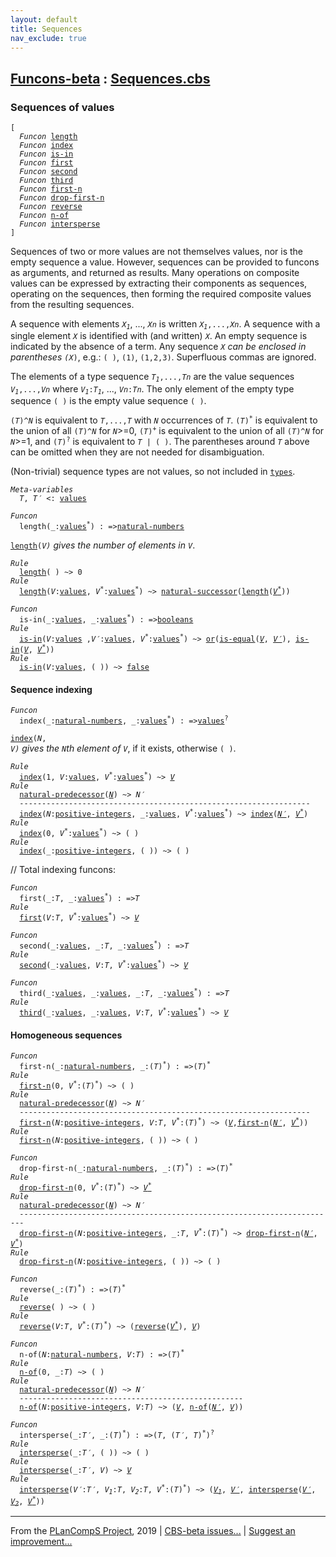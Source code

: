 ```yaml
---
layout: default
title: Sequences
nav_exclude: true
---
```


[Funcons-beta] : [Sequences.cbs]
-----------------------------

### Sequences of values

<div class="highlighter-rouge"><pre class="highlight"><code>[
  <i class="keyword">Funcon</i> <span class="name"><a href="#Name_length">length</a></span>
  <i class="keyword">Funcon</i> <span class="name"><a href="#Name_index">index</a></span>
  <i class="keyword">Funcon</i> <span class="name"><a href="#Name_is-in">is-in</a></span>
  <i class="keyword">Funcon</i> <span class="name"><a href="#Name_first">first</a></span>
  <i class="keyword">Funcon</i> <span class="name"><a href="#Name_second">second</a></span>
  <i class="keyword">Funcon</i> <span class="name"><a href="#Name_third">third</a></span>
  <i class="keyword">Funcon</i> <span class="name"><a href="#Name_first-n">first-n</a></span>
  <i class="keyword">Funcon</i> <span class="name"><a href="#Name_drop-first-n">drop-first-n</a></span>
  <i class="keyword">Funcon</i> <span class="name"><a href="#Name_reverse">reverse</a></span>
  <i class="keyword">Funcon</i> <span class="name"><a href="#Name_n-of">n-of</a></span>
  <i class="keyword">Funcon</i> <span class="name"><a href="#Name_intersperse">intersperse</a></span>
]</code></pre></div>



  Sequences of two or more values are not themselves values, nor is the empty
  sequence a value. However, sequences can be provided to funcons as arguments,
  and returned as results. Many operations on composite values can be expressed
  by extracting their components as sequences, operating on the sequences, then
  forming the required composite values from the resulting sequences.
  
  A sequence with elements <code><i class="var">X<sub class="sub">1</sub></i></code>, ..., <code><i class="var">Xn</i></code> is written <code><i class="var">X<sub class="sub">1</sub></i>,...,<i class="var">Xn</i></code>.
  A sequence with a single element <code><i class="var">X</i></code> is identified with (and written) <code><i class="var">X</i></code>.
  An empty sequence is indicated by the absence of a term.
  Any sequence <code><i class="var">X<sup class="sup">*</sup></i></code> can be enclosed in parentheses <code>(<i class="var">X<sup class="sup">*</sup></i>)</code>, e.g.:
  <code>( )</code>, <code>(1)</code>, <code>(1,2,3)</code>. Superfluous commas are ignored.
  
  The elements of a type sequence <code><i class="var">T<sub class="sub">1</sub></i>,...,<i class="var">Tn</i></code> are the value sequences <code><i class="var">V<sub class="sub">1</sub></i>,...,<i class="var">Vn</i></code>
  where <code><i class="var">V<sub class="sub">1</sub></i>:<i class="var">T<sub class="sub">1</sub></i></code>, ..., <code><i class="var">Vn</i>:<i class="var">Tn</i></code>. The only element of the empty type sequence <code>( )</code>
  is the empty value sequence <code>( )</code>.
  
  <code>(<i class="var">T</i>)^<i class="var">N</i></code> is equivalent to <code><i class="var">T</i>,...,<i class="var">T</i></code> with <code><i class="var">N</i></code> occurrences of <code><i class="var">T</i></code>.
  <code>(<i class="var">T</i>)<sup class="sup">*</sup></code> is equivalent to the union of all <code>(<i class="var">T</i>)^<i class="var">N</i></code> for <code><i class="var">N</i></code>>=0,
  <code>(<i class="var">T</i>)<sup class="sup">+</sup></code> is equivalent to the union of all <code>(<i class="var">T</i>)^<i class="var">N</i></code> for <code><i class="var">N</i></code>>=1, and
  <code>(<i class="var">T</i>)<sup class="sup">?</sup></code> is equivalent to <code><i class="var">T</i> | ( )</code>.
  The parentheses around <code><i class="var">T</i></code> above can be omitted when they are not needed for
  disambiguation.
    
  (Non-trivial) sequence types are not values, so not included in <code><span class="name"><a href="../../Value-Types/index.html#Name_types">types</a></span></code>.



<div class="highlighter-rouge"><pre class="highlight"><code><i class="keyword">Meta-variables</i> 
  <span id="PartVariable_T"><i class="var">T</i></span>, <span id="PartVariable_T'"><i class="var">T&prime;</i></span> <: <span class="name"><a href="../../Value-Types/index.html#Name_values">values</a></span></code></pre></div>



<div class="highlighter-rouge"><pre class="highlight"><code><i class="keyword">Funcon</i>
  <span class="name"><span id="Name_length">length</span></span>(_:<span class="name"><a href="../../Value-Types/index.html#Name_values">values</a></span><sup class="sup">*</sup>) : =><span class="name"><a href="../../Primitive/Integers/index.html#Name_natural-numbers">natural-numbers</a></span></code></pre></div>

  <code><span class="name"><a href="#Name_length">length</a></span>(<i class="var">V<sup class="sup">*</sup></i>)</code> gives the number of elements in <code><i class="var">V<sup class="sup">*</sup></i></code>.

<div class="highlighter-rouge"><pre class="highlight"><code><i class="keyword">Rule</i>
  <span class="name"><a href="#Name_length">length</a></span>( ) ~> 0
<i class="keyword">Rule</i>
  <span class="name"><a href="#Name_length">length</a></span>(<span id="Variable675_V"><i class="var">V</i></span>:<span class="name"><a href="../../Value-Types/index.html#Name_values">values</a></span>, <span id="Variable684_V*"><i class="var">V<sup class="sup">*</sup></i></span>:<span class="name"><a href="../../Value-Types/index.html#Name_values">values</a></span><sup class="sup">*</sup>) ~> <span class="name"><a href="../../Primitive/Integers/index.html#Name_natural-successor">natural-successor</a></span>(<span class="name"><a href="#Name_length">length</a></span>(<a href="#Variable684_V*"><i class="var">V<sup class="sup">*</sup></i></a>))</code></pre></div>

<div class="highlighter-rouge"><pre class="highlight"><code><i class="keyword">Funcon</i>
  <span class="name"><span id="Name_is-in">is-in</span></span>(_:<span class="name"><a href="../../Value-Types/index.html#Name_values">values</a></span>, _:<span class="name"><a href="../../Value-Types/index.html#Name_values">values</a></span><sup class="sup">*</sup>) : =><span class="name"><a href="../../Primitive/Booleans/index.html#Name_booleans">booleans</a></span>
<i class="keyword">Rule</i>
  <span class="name"><a href="#Name_is-in">is-in</a></span>(<span id="Variable756_V"><i class="var">V</i></span>:<span class="name"><a href="../../Value-Types/index.html#Name_values">values</a></span> ,<span id="Variable765_V'"><i class="var">V&prime;</i></span>:<span class="name"><a href="../../Value-Types/index.html#Name_values">values</a></span>, <span id="Variable774_V*"><i class="var">V<sup class="sup">*</sup></i></span>:<span class="name"><a href="../../Value-Types/index.html#Name_values">values</a></span><sup class="sup">*</sup>) ~> <span class="name"><a href="../../Primitive/Booleans/index.html#Name_or">or</a></span>(<span class="name"><a href="../../Value-Types/index.html#Name_is-equal">is-equal</a></span>(<a href="#Variable756_V"><i class="var">V</i></a>, <a href="#Variable765_V'"><i class="var">V&prime;</i></a>), <span class="name"><a href="#Name_is-in">is-in</a></span>(<a href="#Variable756_V"><i class="var">V</i></a>, <a href="#Variable774_V*"><i class="var">V<sup class="sup">*</sup></i></a>))
<i class="keyword">Rule</i>
  <span class="name"><a href="#Name_is-in">is-in</a></span>(<span id="Variable842_V"><i class="var">V</i></span>:<span class="name"><a href="../../Value-Types/index.html#Name_values">values</a></span>, ( )) ~> <span class="name"><a href="../../Primitive/Booleans/index.html#Name_false">false</a></span></code></pre></div>



#### Sequence indexing

<div class="highlighter-rouge"><pre class="highlight"><code><i class="keyword">Funcon</i>
  <span class="name"><span id="Name_index">index</span></span>(_:<span class="name"><a href="../../Primitive/Integers/index.html#Name_natural-numbers">natural-numbers</a></span>, _:<span class="name"><a href="../../Value-Types/index.html#Name_values">values</a></span><sup class="sup">*</sup>) : =><span class="name"><a href="../../Value-Types/index.html#Name_values">values</a></span><sup class="sup">?</sup></code></pre></div>

  <code><span class="name"><a href="#Name_index">index</a></span>(<i class="var">N</i>, <i class="var">V<sup class="sup">*</sup></i>)</code> gives the <code><i class="var">N</i></code>th element of <code><i class="var">V<sup class="sup">*</sup></i></code>, if it exists, otherwise <code>( )</code>.

<div class="highlighter-rouge"><pre class="highlight"><code><i class="keyword">Rule</i>
  <span class="name"><a href="#Name_index">index</a></span>(1, <span id="Variable988_V"><i class="var">V</i></span>:<span class="name"><a href="../../Value-Types/index.html#Name_values">values</a></span>, <span id="Variable997_V*"><i class="var">V<sup class="sup">*</sup></i></span>:<span class="name"><a href="../../Value-Types/index.html#Name_values">values</a></span><sup class="sup">*</sup>) ~> <a href="#Variable988_V"><i class="var">V</i></a>
<i class="keyword">Rule</i>
  <span class="name"><a href="../../Primitive/Integers/index.html#Name_natural-predecessor">natural-predecessor</a></span>(<a href="#Variable1047_N"><i class="var">N</i></a>) ~> <span id="Variable1036_N'"><i class="var">N&prime;</i></span>
  -----------------------------------------------------------------
  <span class="name"><a href="#Name_index">index</a></span>(<span id="Variable1047_N"><i class="var">N</i></span>:<span class="name"><a href="../../Primitive/Integers/index.html#Name_positive-integers">positive-integers</a></span>, _:<span class="name"><a href="../../Value-Types/index.html#Name_values">values</a></span>, <span id="Variable1063_V*"><i class="var">V<sup class="sup">*</sup></i></span>:<span class="name"><a href="../../Value-Types/index.html#Name_values">values</a></span><sup class="sup">*</sup>) ~> <span class="name"><a href="#Name_index">index</a></span>(<a href="#Variable1036_N'"><i class="var">N&prime;</i></a>, <a href="#Variable1063_V*"><i class="var">V<sup class="sup">*</sup></i></a>)
<i class="keyword">Rule</i>
  <span class="name"><a href="#Name_index">index</a></span>(0, <span id="Variable1108_V*"><i class="var">V<sup class="sup">*</sup></i></span>:<span class="name"><a href="../../Value-Types/index.html#Name_values">values</a></span><sup class="sup">*</sup>) ~> ( )
<i class="keyword">Rule</i>
  <span class="name"><a href="#Name_index">index</a></span>(_:<span class="name"><a href="../../Primitive/Integers/index.html#Name_positive-integers">positive-integers</a></span>, ( )) ~> ( )</code></pre></div>
// Total indexing funcons:
<div class="highlighter-rouge"><pre class="highlight"><code><i class="keyword">Funcon</i> 
  <span class="name"><span id="Name_first">first</span></span>(_:<span id="Variable1162_T"><i class="var">T</i></span>, _:<span class="name"><a href="../../Value-Types/index.html#Name_values">values</a></span><sup class="sup">*</sup>) : =><span id="Variable1187_T"><i class="var">T</i></span>
<i class="keyword">Rule</i>
  <span class="name"><a href="#Name_first">first</a></span>(<span id="Variable1196_V"><i class="var">V</i></span>:<i class="var">T</i>, <span id="Variable1208_V*"><i class="var">V<sup class="sup">*</sup></i></span>:<span class="name"><a href="../../Value-Types/index.html#Name_values">values</a></span><sup class="sup">*</sup>) ~> <a href="#Variable1196_V"><i class="var">V</i></a></code></pre></div>

<div class="highlighter-rouge"><pre class="highlight"><code><i class="keyword">Funcon</i> 
  <span class="name"><span id="Name_second">second</span></span>(_:<span class="name"><a href="../../Value-Types/index.html#Name_values">values</a></span>, _:<span id="Variable1245_T"><i class="var">T</i></span>, _:<span class="name"><a href="../../Value-Types/index.html#Name_values">values</a></span><sup class="sup">*</sup>) : =><span id="Variable1271_T"><i class="var">T</i></span>
<i class="keyword">Rule</i>
  <span class="name"><a href="#Name_second">second</a></span>(_:<span class="name"><a href="../../Value-Types/index.html#Name_values">values</a></span>, <span id="Variable1287_V"><i class="var">V</i></span>:<i class="var">T</i>, <span id="Variable1299_V*"><i class="var">V<sup class="sup">*</sup></i></span>:<span class="name"><a href="../../Value-Types/index.html#Name_values">values</a></span><sup class="sup">*</sup>) ~> <a href="#Variable1287_V"><i class="var">V</i></a></code></pre></div>

<div class="highlighter-rouge"><pre class="highlight"><code><i class="keyword">Funcon</i> 
  <span class="name"><span id="Name_third">third</span></span>(_:<span class="name"><a href="../../Value-Types/index.html#Name_values">values</a></span>, _:<span class="name"><a href="../../Value-Types/index.html#Name_values">values</a></span>, _:<span id="Variable1345_T"><i class="var">T</i></span>, _:<span class="name"><a href="../../Value-Types/index.html#Name_values">values</a></span><sup class="sup">*</sup>) : =><span id="Variable1372_T"><i class="var">T</i></span>
<i class="keyword">Rule</i>
  <span class="name"><a href="#Name_third">third</a></span>(_:<span class="name"><a href="../../Value-Types/index.html#Name_values">values</a></span>, _:<span class="name"><a href="../../Value-Types/index.html#Name_values">values</a></span>, <span id="Variable1395_V"><i class="var">V</i></span>:<i class="var">T</i>, <span id="Variable1407_V*"><i class="var">V<sup class="sup">*</sup></i></span>:<span class="name"><a href="../../Value-Types/index.html#Name_values">values</a></span><sup class="sup">*</sup>) ~> <a href="#Variable1395_V"><i class="var">V</i></a></code></pre></div>



#### Homogeneous sequences



<div class="highlighter-rouge"><pre class="highlight"><code><i class="keyword">Funcon</i>
  <span class="name"><span id="Name_first-n">first-n</span></span>(_:<span class="name"><a href="../../Primitive/Integers/index.html#Name_natural-numbers">natural-numbers</a></span>, _:(<span id="Variable1466_T"><i class="var">T</i></span>)<sup class="sup">*</sup>) : =>(<span id="Variable1488_T"><i class="var">T</i></span>)<sup class="sup">*</sup>
<i class="keyword">Rule</i>
  <span class="name"><a href="#Name_first-n">first-n</a></span>(0, <span id="Variable1507_V*"><i class="var">V<sup class="sup">*</sup></i></span>:(<i class="var">T</i>)<sup class="sup">*</sup>) ~> ( )
<i class="keyword">Rule</i>
  <span class="name"><a href="../../Primitive/Integers/index.html#Name_natural-predecessor">natural-predecessor</a></span>(<a href="#Variable1563_N"><i class="var">N</i></a>) ~> <span id="Variable1552_N'"><i class="var">N&prime;</i></span>
  -----------------------------------------------------------------
  <span class="name"><a href="#Name_first-n">first-n</a></span>(<span id="Variable1563_N"><i class="var">N</i></span>:<span class="name"><a href="../../Primitive/Integers/index.html#Name_positive-integers">positive-integers</a></span>, <span id="Variable1571_V"><i class="var">V</i></span>:<i class="var">T</i>, <span id="Variable1583_V*"><i class="var">V<sup class="sup">*</sup></i></span>:(<i class="var">T</i>)<sup class="sup">*</sup>) ~> (<a href="#Variable1571_V"><i class="var">V</i></a>,<span class="name"><a href="#Name_first-n">first-n</a></span>(<a href="#Variable1552_N'"><i class="var">N&prime;</i></a>, <a href="#Variable1583_V*"><i class="var">V<sup class="sup">*</sup></i></a>))
<i class="keyword">Rule</i>
  <span class="name"><a href="#Name_first-n">first-n</a></span>(<span id="Variable1644_N"><i class="var">N</i></span>:<span class="name"><a href="../../Primitive/Integers/index.html#Name_positive-integers">positive-integers</a></span>, ( )) ~> ( )</code></pre></div>

<div class="highlighter-rouge"><pre class="highlight"><code><i class="keyword">Funcon</i>
  <span class="name"><span id="Name_drop-first-n">drop-first-n</span></span>(_:<span class="name"><a href="../../Primitive/Integers/index.html#Name_natural-numbers">natural-numbers</a></span>, _:(<span id="Variable1682_T"><i class="var">T</i></span>)<sup class="sup">*</sup>) : =>(<span id="Variable1704_T"><i class="var">T</i></span>)<sup class="sup">*</sup>
<i class="keyword">Rule</i>
  <span class="name"><a href="#Name_drop-first-n">drop-first-n</a></span>(0, <span id="Variable1723_V*"><i class="var">V<sup class="sup">*</sup></i></span>:(<i class="var">T</i>)<sup class="sup">*</sup>) ~> <a href="#Variable1723_V*"><i class="var">V<sup class="sup">*</sup></i></a>
<i class="keyword">Rule</i>
  <span class="name"><a href="../../Primitive/Integers/index.html#Name_natural-predecessor">natural-predecessor</a></span>(<a href="#Variable1781_N"><i class="var">N</i></a>) ~> <span id="Variable1770_N'"><i class="var">N&prime;</i></span>
  -----------------------------------------------------------------------
  <span class="name"><a href="#Name_drop-first-n">drop-first-n</a></span>(<span id="Variable1781_N"><i class="var">N</i></span>:<span class="name"><a href="../../Primitive/Integers/index.html#Name_positive-integers">positive-integers</a></span>, _:<i class="var">T</i>, <span id="Variable1800_V*"><i class="var">V<sup class="sup">*</sup></i></span>:(<i class="var">T</i>)<sup class="sup">*</sup>) ~> <span class="name"><a href="#Name_drop-first-n">drop-first-n</a></span>(<a href="#Variable1770_N'"><i class="var">N&prime;</i></a>, <a href="#Variable1800_V*"><i class="var">V<sup class="sup">*</sup></i></a>)
<i class="keyword">Rule</i>
  <span class="name"><a href="#Name_drop-first-n">drop-first-n</a></span>(<span id="Variable1850_N"><i class="var">N</i></span>:<span class="name"><a href="../../Primitive/Integers/index.html#Name_positive-integers">positive-integers</a></span>, ( )) ~> ( )</code></pre></div>

<div class="highlighter-rouge"><pre class="highlight"><code><i class="keyword">Funcon</i>
  <span class="name"><span id="Name_reverse">reverse</span></span>(_:(<span id="Variable1880_T"><i class="var">T</i></span>)<sup class="sup">*</sup>) : =>(<span id="Variable1901_T"><i class="var">T</i></span>)<sup class="sup">*</sup>
<i class="keyword">Rule</i>
  <span class="name"><a href="#Name_reverse">reverse</a></span>( ) ~> ( )
<i class="keyword">Rule</i>
  <span class="name"><a href="#Name_reverse">reverse</a></span>(<span id="Variable1930_V"><i class="var">V</i></span>:<i class="var">T</i>, <span id="Variable1942_V*"><i class="var">V<sup class="sup">*</sup></i></span>:(<i class="var">T</i>)<sup class="sup">*</sup>) ~> (<span class="name"><a href="#Name_reverse">reverse</a></span>(<a href="#Variable1942_V*"><i class="var">V<sup class="sup">*</sup></i></a>), <a href="#Variable1930_V"><i class="var">V</i></a>)</code></pre></div>

<div class="highlighter-rouge"><pre class="highlight"><code><i class="keyword">Funcon</i>
  <span class="name"><span id="Name_n-of">n-of</span></span>(<span id="Variable1995_N"><i class="var">N</i></span>:<span class="name"><a href="../../Primitive/Integers/index.html#Name_natural-numbers">natural-numbers</a></span>, <span id="Variable2004_V"><i class="var">V</i></span>:<span id="Variable2008_T"><i class="var">T</i></span>) : =>(<span id="Variable2023_T"><i class="var">T</i></span>)<sup class="sup">*</sup>
<i class="keyword">Rule</i>
  <span class="name"><a href="#Name_n-of">n-of</a></span>(0, _:<i class="var">T</i>) ~> ( )
<i class="keyword">Rule</i>
  <span class="name"><a href="../../Primitive/Integers/index.html#Name_natural-predecessor">natural-predecessor</a></span>(<a href="#Variable2089_N"><i class="var">N</i></a>) ~> <span id="Variable2078_N'"><i class="var">N&prime;</i></span>
  --------------------------------------------------
  <span class="name"><a href="#Name_n-of">n-of</a></span>(<span id="Variable2089_N"><i class="var">N</i></span>:<span class="name"><a href="../../Primitive/Integers/index.html#Name_positive-integers">positive-integers</a></span>, <span id="Variable2097_V"><i class="var">V</i></span>:<i class="var">T</i>) ~> (<a href="#Variable2097_V"><i class="var">V</i></a>, <span class="name"><a href="#Name_n-of">n-of</a></span>(<a href="#Variable2078_N'"><i class="var">N&prime;</i></a>, <a href="#Variable2097_V"><i class="var">V</i></a>))</code></pre></div>

<div class="highlighter-rouge"><pre class="highlight"><code><i class="keyword">Funcon</i>
  <span class="name"><span id="Name_intersperse">intersperse</span></span>(_:<span id="Variable2153_T'"><i class="var">T&prime;</i></span>, _:(<span id="Variable2164_T"><i class="var">T</i></span>)<sup class="sup">*</sup>) : =>(<span id="Variable2186_T"><i class="var">T</i></span>, (<span id="Variable2192_T'"><i class="var">T&prime;</i></span>, <span id="Variable2197_T"><i class="var">T</i></span>)<sup class="sup">*</sup>)<sup class="sup">?</sup>
<i class="keyword">Rule</i>
  <span class="name"><a href="#Name_intersperse">intersperse</a></span>(_:<i class="var">T&prime;</i>, ( )) ~> ( )
<i class="keyword">Rule</i>
  <span class="name"><a href="#Name_intersperse">intersperse</a></span>(_:<i class="var">T&prime;</i>, <span id="Variable2263_V"><i class="var">V</i></span>) ~> <a href="#Variable2263_V"><i class="var">V</i></a>
<i class="keyword">Rule</i>
  <span class="name"><a href="#Name_intersperse">intersperse</a></span>(<span id="Variable2285_V'"><i class="var">V&prime;</i></span>:<i class="var">T&prime;</i>, <span id="Variable2298_V1"><i class="var">V<sub class="sub">1</sub></i></span>:<i class="var">T</i>, <span id="Variable2310_V2"><i class="var">V<sub class="sub">2</sub></i></span>:<i class="var">T</i>, <span id="Variable2322_V*"><i class="var">V<sup class="sup">*</sup></i></span>:(<i class="var">T</i>)<sup class="sup">*</sup>) ~> (<a href="#Variable2298_V1"><i class="var">V<sub class="sub">1</sub></i></a>, <a href="#Variable2285_V'"><i class="var">V&prime;</i></a>, <span class="name"><a href="#Name_intersperse">intersperse</a></span>(<a href="#Variable2285_V'"><i class="var">V&prime;</i></a>, <a href="#Variable2310_V2"><i class="var">V<sub class="sub">2</sub></i></a>, <a href="#Variable2322_V*"><i class="var">V<sup class="sup">*</sup></i></a>))</code></pre></div>



____

From the [PLanCompS Project], 2019 | [CBS-beta issues...] | [Suggest an improvement...]

[Sequences.cbs]: Sequences.cbs 
  "CBS SOURCE FILE"
[Funcons-beta]: /CBS-beta/docs/Funcons-beta
 "FUNCONS-BETA"
[Unstable-Funcons-beta]: /CBS-beta/docs/Unstable-Funcons-beta
  "UNSTABLE-FUNCONS-BETA"
[Languages-beta]: /CBS-beta/docs/Languages-beta
  "LANGUAGES-BETA"
[Unstable-Languages-beta]: /CBS-beta/docs/Unstable-Languages-beta
  "UNSTABLE-LANGUAGES-BETA"
[CBS-beta]: /CBS-beta "CBS-BETA"
[PLanCompS Project]: http://plancomps.org
  "PROGRAMMING LANGUAGE COMPONENTS AND SPECIFICATIONS PROJECT HOME PAGE"
[CBS-beta issues...]: https://github.com/plancomps/plancomps.github.io/issues
  "CBS-BETA ISSUE REPORTS ON GITHUB"
[Suggest an improvement...]: mailto:plancomps@gmail.com?Subject=CBS-beta%20-%20comment&Body=Re%3A%20CBS-beta%20specification%20at%20Values/Composite/Sequences/Sequences.cbs%0A%0AComment/Query/Issue/Suggestion%3A%0A%0A%0ASignature%3A%0A 
  "GENERATE AN EMAIL TEMPLATE"

